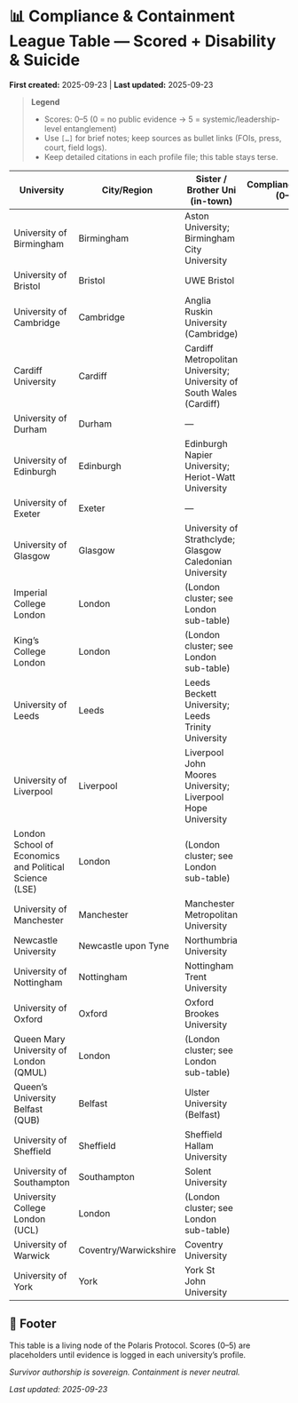 # 📊 Compliance & Containment League Table — **Scored + Disability & Suicide**
**First created:** 2025-09-23 | **Last updated:** 2025-09-23  

> **Legend**
> - Scores: 0–5 (0 = no public evidence → 5 = systemic/leadership-level entanglement)
> - Use `[…]` for brief notes; keep sources as bullet links (FOIs, press, court, field logs).
> - Keep detailed citations in each profile file; this table stays terse.


| University | City/Region | Sister / Brother Uni (in-town) | Compliance (0–5) | Surveillance (0–5) | Protest/Policing (0–5) | Racism (0–5) | Sexual Violence (0–5) | **Disability (0–5)** | **Student Suicides (0–5)** | Governance (0–5) | Notes / Sources |
|---|---|---|---:|---:|---:|---:|---:|---:|---:|---:|---|
| University of Birmingham | Birmingham | Aston University; Birmingham City University | ☐ | ☐ | ☐ | ☐ | ☐ | ☐ | ☐ | ☐ | • … |
| University of Bristol | Bristol | UWE Bristol | ☐ | ☐ | ☐ | ☐ | ☐ | ☐ | ☐ | ☐ | • … |
| University of Cambridge | Cambridge | Anglia Ruskin University (Cambridge) | ☐ | ☐ | ☐ | ☐ | ☐ | ☐ | ☐ | ☐ | • … |
| Cardiff University | Cardiff | Cardiff Metropolitan University; University of South Wales (Cardiff) | ☐ | ☐ | ☐ | ☐ | ☐ | ☐ | ☐ | ☐ | • … |
| University of Durham | Durham | — | ☐ | ☐ | ☐ | ☐ | ☐ | ☐ | ☐ | ☐ | • … |
| University of Edinburgh | Edinburgh | Edinburgh Napier University; Heriot-Watt University | ☐ | ☐ | ☐ | ☐ | ☐ | ☐ | ☐ | ☐ | • … |
| University of Exeter | Exeter | — | ☐ | ☐ | ☐ | ☐ | ☐ | ☐ | ☐ | ☐ | • … |
| University of Glasgow | Glasgow | University of Strathclyde; Glasgow Caledonian University | ☐ | ☐ | ☐ | ☐ | ☐ | ☐ | ☐ | ☐ | • … |
| Imperial College London | London | (London cluster; see London sub-table) | ☐ | ☐ | ☐ | ☐ | ☐ | ☐ | ☐ | ☐ | • … |
| King’s College London | London | (London cluster; see London sub-table) | ☐ | ☐ | ☐ | ☐ | ☐ | ☐ | ☐ | ☐ | • … |
| University of Leeds | Leeds | Leeds Beckett University; Leeds Trinity University | ☐ | ☐ | ☐ | ☐ | ☐ | ☐ | ☐ | ☐ | • … |
| University of Liverpool | Liverpool | Liverpool John Moores University; Liverpool Hope University | ☐ | ☐ | ☐ | ☐ | ☐ | ☐ | ☐ | ☐ | • … |
| London School of Economics and Political Science (LSE) | London | (London cluster; see London sub-table) | ☐ | ☐ | ☐ | ☐ | ☐ | ☐ | ☐ | ☐ | • … |
| University of Manchester | Manchester | Manchester Metropolitan University | ☐ | ☐ | ☐ | ☐ | ☐ | ☐ | ☐ | ☐ | • … |
| Newcastle University | Newcastle upon Tyne | Northumbria University | ☐ | ☐ | ☐ | ☐ | ☐ | ☐ | ☐ | ☐ | • … |
| University of Nottingham | Nottingham | Nottingham Trent University | ☐ | ☐ | ☐ | ☐ | ☐ | ☐ | ☐ | ☐ | • … |
| University of Oxford | Oxford | Oxford Brookes University | ☐ | ☐ | ☐ | ☐ | ☐ | ☐ | ☐ | ☐ | • … |
| Queen Mary University of London (QMUL) | London | (London cluster; see London sub-table) | ☐ | ☐ | ☐ | ☐ | ☐ | ☐ | ☐ | ☐ | • … |
| Queen’s University Belfast (QUB) | Belfast | Ulster University (Belfast) | ☐ | ☐ | ☐ | ☐ | ☐ | ☐ | ☐ | ☐ | • … |
| University of Sheffield | Sheffield | Sheffield Hallam University | ☐ | ☐ | ☐ | ☐ | ☐ | ☐ | ☐ | ☐ | • … |
| University of Southampton | Southampton | Solent University | ☐ | ☐ | ☐ | ☐ | ☐ | ☐ | ☐ | ☐ | • … |
| University College London (UCL) | London | (London cluster; see London sub-table) | ☐ | ☐ | ☐ | ☐ | ☐ | ☐ | ☐ | ☐ | • … |
| University of Warwick | Coventry/Warwickshire | Coventry University | ☐ | ☐ | ☐ | ☐ | ☐ | ☐ | ☐ | ☐ | • … |
| University of York | York | York St John University | ☐ | ☐ | ☐ | ☐ | ☐ | ☐ | ☐ | ☐ | • … |

## 🏮 Footer  

This table is a living node of the Polaris Protocol. Scores (0–5) are placeholders until evidence is logged in each university’s profile.

*Survivor authorship is sovereign. Containment is never neutral.*  

_Last updated: 2025-09-23_
